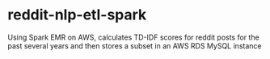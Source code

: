 # reddit-nlp-etl-spark
Using Spark EMR on AWS, calculates TD-IDF scores for reddit posts for the past several years and then stores a subset in an AWS RDS MySQL instance
